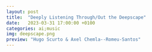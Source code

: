 ```yaml
---
layout: post
title:  "Deeply Listening Through/Out the Deepscape"
date:   2023-03-31 17:00:00 +0100
categories: ai;music
img: deepscape.png
preview: "Hugo Scurto & Axel Chemla--Romeu-Santos"
---
```


